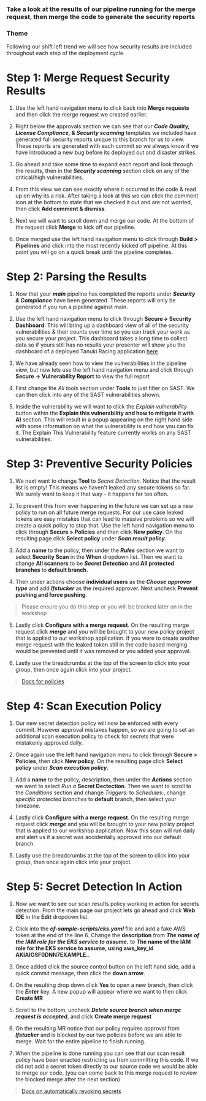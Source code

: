 ### Take a look at the results of our pipeline running for the merge request, then merge the code to generate the security reports

### Theme

Following our shift left trend we will see how security results are included throughout each step of the deployment cycle.

# Step 1: Merge Request Security Results

1. Use the left hand navigation menu to click back into **Merge requests** and then click the merge request we created earlier.

2. Right below the approvals section we can see that our **_Code Quality, License Compliance, & Security scanning_** templates we included have generated full security reports unique to this branch for us to view. These reports are generated with each commit so we always know if we have introduced a new bug before its deployed out and disaster strikes.

3. Go ahead and take some time to expand each report and look through the results, then in the **_Security scanning_** section click on any of the critical/high vulnerabilities.
  
4. From this view we can see exactly where it occurred in the code & read up on why its a risk. After taking a look at this we can click the comment icon at the bottom to state that we checked it out and are not worried, then click **Add comment & dismiss**.

5. Next we will want to scroll down and merge our code. At the bottom of the request click **Merge** to kick off our pipeline.
  
6. Once merged use the left hand navigation menu to click through **Build \> Pipelines** and click into the most recently kicked off pipeline. At this point you will go on a quick break until the pipeline completes.

# Step 2: Parsing the Results

1. Now that your **_main_** pipeline has completed the reports under **_Security & Compliance_** have been generated. These reports will only be generated if you run a pipeline against main.
  
2. Use the left hand navigation menu to click through **Secure-\> Security Dashboard**. This will bring up a dashboard view of all of the security vulnerabilities & their counts over time so you can track your work as you secure your project. This dashboard takes a long time to collect data so if yours still has no results your presenter will show you the dashboard of a deployed Tanuki Racing application [here](https://gitlab.com/gitlab-learn-labs/webinars/tanuki-racing/tanuki-racing-application/-/security/dashboard)
  
3. We have already seen how to view the vulnerabilities in the pipeline view, but now lets use the left hand navigation menu and click through **Secure -\> Vulnerability Report** to view the full report
  
4. First change the _All tools_ section under **Tools** to just filter on SAST. We can then click into any of the SAST vulnerabilities shown.
  
5. Inside the vulnerability we will want to click the _Explain vulnerability_ button within the **Explain this vulnerability and how to mitigate it with AI** section. This will result in a popup appearing on the right hand side with some information on what the vulnerability is and how you can fix it. The Explain This Vulnerability feature currently works on any SAST vulnerabilities.

# Step 3: Preventive Security Policies

1. We next want to change **Tool** to _Secret Detection_. Notice that the result list is empty! This means we haven't leaked any secure tokens so far. We surely want to keep it that way - it happens far too often.
  
2. To prevent this from ever happening in the future we can set up a new policy to run on all future merge requests. For our use case leaked tokens are easy mistakes that can lead to massive problems so we will create a quick policy to stop that. Use the left hand navigation menu to click through **Secure \> Policies** and then click **New policy**. On the resulting page click **Select policy** under **_Scan result policy_**.
  
3. Add a **name** to the policy, then under the **_Rules_** section we want to select **Security Scan** in the **When** dropdown list. Then we want to change **All scanners** to be **_Secret Detection_** and **All protected branches** to **default branch**.
  
4. Then under actions choose **individual users** as the **_Choose approver type_** and add **_lfstucker_** as the required approver. Next uncheck **Prevent pushing and force pushing**.

> Please ensure you do this step or you will be blocked later on in the workshop

5. Lastly click **Configure with a merge request**. On the resulting merge request click ***merge*** and you will be brought to your new policy project that is applied to our workshop application. If you were to create another merge request with the leaked token still in the code based merging would be prevented until it was removed or you added your approval.
  
6. Lastly use the breadcrumbs at the top of the screen to click into your group, then once again click into your project.

> [Docs for policies](https://docs.gitlab.com/ee/user/application_security/policies/)

# Step 4: Scan Execution Policy

1. Our new secret detection policy will now be enforced with every commit. However approval mistakes happen, so we are going to set an additional scan execution policy to check for secrets that were mistakenly approved daily. 

2. Once again use the left hand navigation menu to click through **Secure > Policies**, then click **New policy**. On the resulting page click **Select policy** under **_Scan execution policy_**.

3. Add a **name** to the policy, description, then under the **_Actions_** section we want to select _Run a_ **Secret Dectection**. Then we want to scroll to the _Conditions_ section and change _Triggers:_ to _Schedules:_, change _specific protected branches_ to **default** branch, then select your timezone.

5. Lastly click **Configure with a merge request**. On the resulting merge request click ***merge*** and you will be brought to your new policy project that is applied to our workshop application. Now this scan will run daily and alert us if a secret was accidentally approved into our default branch.
  
6. Lastly use the breadcrumbs at the top of the screen to click into your group, then once again click into your project.

# Step 5: Secret Detection In Action

1. Now we want to see our scan results policy working in action for secrets detection. From the main page our project lets go ahead and click **Web IDE** in the **Edit** dropdown list.
  
2. Click into the **_cf-sample-scripts/eks.yaml_** file and add a fake AWS token at the end of the line 6. Change the **description** from **_The name of the IAM role for the EKS service to assume._** to **The name of the IAM role for the EKS service to assume, using aws_key_id AKIAIOSF0DNN7EXAMPLE.**.
  
3. Once added click the source control button on the left hand side, add a quick commit message, then click the **down arrow**.
  
4. On the resulting drop down click **Yes** to open a new branch, then click the **_Enter_** key. A new popup will appear where we want to then click **Create MR**

5. Scroll to the bottom, uncheck **_Delete source branch when merge request is accepted_**, and click **Create merge request**
  
6. On the resulting MR notice that our policy requires approval from **_lfstucker_** and is blocked by our two policies before we are able to merge. Wait for the entire pipeline to finish running.

7. When the pipeline is done running you can see that our scan result policy have been enacted restricting us from committing this code. If we did not add a secret token directly to our source code we would be able to merge our code. (you can come back to this merge request to review the blocked merge after the next section)

> [Docs on automatically revoking secrets](https://docs.gitlab.com/ee/user/application_security/secret_detection/#responding-to-a-leaked-secret)

